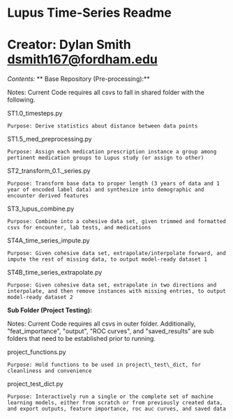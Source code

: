 # Lupus Time-Series Readme

# Creator: Dylan Smith dsmith167@fordham.edu

_Contents:_
**
Base Repository (Pre-processing):**

Notes: Current Code requires all csvs to fall in shared folder with the following.

ST1.0\_timesteps.py

	Purpose: Derive statistics about distance between data points

ST1.5\_med\_preprocessing.py

	Purpose: Assign each medication prescription instance a group among pertinent medication groups to Lupus study (or assign to other)

ST2\_transform\_0.1.\_series.py

	Purpose: Transform base data to proper length (3 years of data and 1 year of encoded label data) and synthesize into demographic and encounter derived features

ST3\_lupus\_combine.py

	Purpose: Combine into a cohesive data set, given trimmed and formatted csvs for encounter, lab tests, and medications

ST4A\_time\_series\_impute.py

	Purpose: Given cohesive data set, extrapolate/interpolate forward, and impute the rest of missing data, to output model-ready dataset 1

ST4B\_time\_series\_extrapolate.py

	Purpose: Given cohesive data set, extrapolate in two directions and interpolate, and then remove instances with missing entries, to output model-ready dataset 2



**Sub Folder (Project Testing):**

Notes: Current Code requires all csvs in outer folder. Additionally, &quot;feat\_importance&quot;, &quot;output&quot;, &quot;ROC curves&quot;, and &quot;saved\_results&quot; are sub folders that need to be established prior to running.

project\_functions.py

	Purpose: Hold functions to be used in project\_test\_dict, for cleanliness and convenience

project\_test\_dict.py

	Purpose: Interactively run a single or the complete set of machine learning models, either from scratch or from previously created data, and export outputs, feature importance, roc auc curves, and saved data
